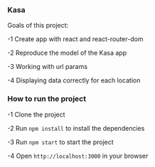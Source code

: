 ### Kasa

Goals of this project:

-1 Create app with react and react-router-dom

-2 Reproduce the model of the Kasa app

-3 Working with url params

-4 Displaying data correctly for each location

### How to run the project

-1 Clone the project

-2 Run `npm install` to install the dependencies

-3 Run `npm start` to start the project

-4 Open `http://localhost:3000` in your browser
